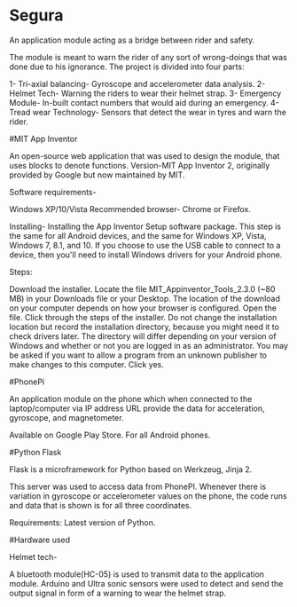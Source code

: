 # Segura
An application module acting as a bridge between rider and safety.

The module is meant to warn the rider of any sort of wrong-doings that was done due to his ignorance. The project is divided into four parts:

1- Tri-axial balancing- Gyroscope and accelerometer data analysis. 
2- Helmet Tech- Warning the riders to wear their helmet strap.
3- Emergency Module- In-built contact numbers that would aid during an emergency.
4- Tread wear Technology- Sensors that detect the wear in tyres and warn the rider.

#MIT App Inventor 

An open-source web application that was used to design the module, that uses blocks to denote functions.
Version-MIT App Inventor 2, originally provided by Google but now maintained by MIT.

Software requirements-

Windows XP/10/Vista Recommended browser- Chrome or Firefox.

Installing- Installing the App Inventor Setup software package. This step is the same for all Android devices, and the same for Windows XP, Vista, Windows 7, 8.1, and 10. If you choose to use the USB cable to connect to a device, then you'll need to install Windows drivers for your Android phone.

Steps:

Download the installer.
Locate the file MIT_Appinventor_Tools_2.3.0 (~80 MB) in your Downloads file or your Desktop. The location of the download on your computer depends on how your browser is configured.
Open the file.
Click through the steps of the installer. Do not change the installation location but record the installation directory, because you might need it to check drivers later. The directory will differ depending on your version of Windows and whether or not you are logged in as an administrator.
You may be asked if you want to allow a program from an unknown publisher to make changes to this computer. Click yes.

#PhonePi

An application module on the phone which when connected to the laptop/computer via IP address URL provide the data for acceleration, gyroscope, and magnetometer.

Available on Google Play Store. For all Android phones.

#Python Flask

Flask is a microframework for Python based on Werkzeug, Jinja 2.

This server was used to access data from PhonePI. Whenever there is variation in gyroscope or accelerometer values on the phone, the code runs and data that is shown is for all three coordinates.

Requirements: Latest version of Python.

#Hardware used

Helmet tech-

A bluetooth module(HC-05) is used to transmit data to the application module.
Arduino and Ultra sonic sensors were used to detect and send the output signal in form of a warning to wear the helmet strap.
